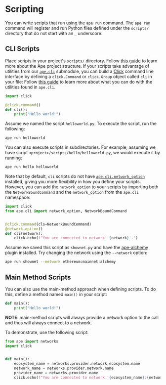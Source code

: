 # Scripting

You can write scripts that run using the `ape run` command.
The `ape run` command will register and run Python files defined under the `scripts/` directory that do not start with an `_` underscore.

## CLI Scripts

Place scripts in your project's `scripts/` directory.
Follow [this guide](./projects.html) to learn more about the Ape project structure.
If your scripts take advantage of utilities from our [`ape.cli`](../methoddocs/cli.html#ape-cli) submodule, you can build a [Click](https://click.palletsprojects.com/) command line interface by defining a `click.Command` or `click.Group` object called `cli` in your file:
Follow [this guide](./clis.md) to learn more about what you can do with the utilities found in `ape.cli`.

```python
import click

@click.command()
def cli():
    print("Hello world!")
```

Assume we named the script `helloworld.py`.
To execute the script, run the following:

```bash
ape run helloworld
```

You can also execute scripts in subdirectories.
For example, assuming we have script `<project>/scripts/hello/helloworld.py`, we would execute it by running:

```bash
ape run hello helloworld
```

Note that by default, `cli` scripts do not have [`ape.cli.network_option`](../methoddocs/cli.html?highlight=options#ape.cli.options.network_option) installed, giving you more flexibility in how you define your scripts.
However, you can add the `network_option` to your scripts by importing both the `NetworkBoundCommand` and the `network_option` from the `ape.cli` namespace:

```python
import click
from ape.cli import network_option, NetworkBoundCommand


@click.command(cls=NetworkBoundCommand)
@network_option()
def cli(network):
    click.echo(f"You are connected to network '{network}'.")
```

Assume we saved this script as `shownet.py` and have the [ape-alchemy](https://github.com/ApeWorX/ape-alchemy) plugin installed.
Try changing the network using the `--network` option:

```bash
ape run shownet --network ethereum:mainnet:alchemy
```

## Main Method Scripts

You can also use the main-method approach when defining scripts.
To do this, define a method named `main()` in your script:

```python
def main():
    print("Hello world!")
```

**NOTE**: main-method scripts will always provide a network option to the call and thus will always connect to a network.

To demonstrate, use the following script:

```python
from ape import networks
import click


def main():
    ecosystem_name = networks.provider.network.ecosystem.name
    network_name = networks.provider.network.name
    provider_name = networks.provider.name
    click.echo(f"You are connected to network '{ecosystem_name}:{network_name}:{provider_name}'.")
```
